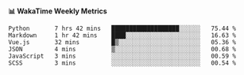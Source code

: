 **:bar_chart: WakaTime Weekly Metrics**

<!--START_SECTION:waka-->

```text
Python       7 hrs 42 mins   ███████████████████░░░░░░   75.44 %
Markdown     1 hr 42 mins    ████░░░░░░░░░░░░░░░░░░░░░   16.63 %
Vue.js       32 mins         █▒░░░░░░░░░░░░░░░░░░░░░░░   05.36 %
JSON         4 mins          ▒░░░░░░░░░░░░░░░░░░░░░░░░   00.68 %
JavaScript   3 mins          ░░░░░░░░░░░░░░░░░░░░░░░░░   00.59 %
SCSS         3 mins          ░░░░░░░░░░░░░░░░░░░░░░░░░   00.54 %
```

<!--END_SECTION:waka-->
